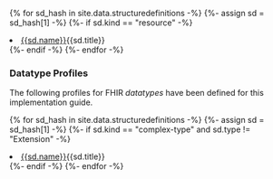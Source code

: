 

{% for sd_hash in site.data.structuredefinitions -%}
  {%- assign sd = sd_hash[1] -%}
  {%- if sd.kind  == "resource" -%}
<li> <a href="{{sd.path}}">{{sd.name}}</a>{{sd.title}}  </li>
  {%- endif -%}
{%- endfor -%}


### Datatype Profiles

The following profiles for FHIR *datatypes* have been defined for this implementation guide.

{% for sd_hash in site.data.structuredefinitions -%}
  {%- assign sd = sd_hash[1] -%}
  {%- if sd.kind  == "complex-type" and sd.type != "Extension" -%}
<li> <a href="{{sd.path}}">{{sd.name}}</a>{{sd.title}}  </li>
  {%- endif -%}
{%- endfor -%}




